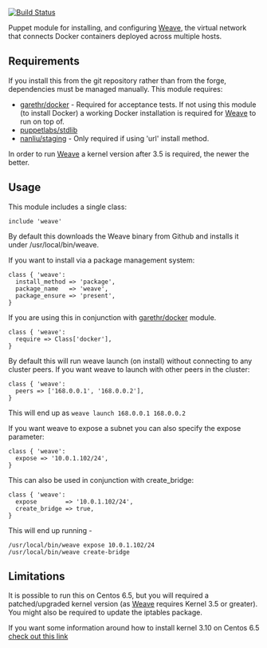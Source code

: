[![Build
Status](https://secure.travis-ci.org/tayzlor/puppet-weave.png)](http://travis-ci.org/tayzlor/puppet-weave)

Puppet module for installing, and configuring [Weave](https://github.com/zettio/weave), the virtual network that connects
Docker containers deployed across multiple hosts.

## Requirements

If you install this from the git repository rather than from the forge, dependencies must be managed manually. This module requires:

* [garethr/docker](https://forge.puppetlabs.com/garethr/docker) - Required for acceptance tests. If not using this module (to install Docker) a working Docker installation is required for [Weave](https://github.com/zettio/weave) to run on top of.
* [puppetlabs/stdlib](https://forge.puppetlabs.com/puppetlabs/stdlib)
* [nanliu/staging](https://forge.puppetlabs.com/nanliu/staging) - Only required if using 'url' install method.

In order to run [Weave](https://github.com/zettio/weave) a kernel version after 3.5 is required, the newer the better.

## Usage

This module includes a single class:
```puppet
include 'weave'
```

By default this downloads the Weave binary from Github and installs it under
/usr/local/bin/weave.

If you want to install via a package management system:

```puppet
class { 'weave':
  install_method => 'package',
  package_name   => 'weave',
  package_ensure => 'present',
}
```

If you are using this in conjunction with [garethr/docker](https://forge.puppetlabs.com/garethr/docker) module.

```puppet
class { 'weave':
  require => Class['docker'],
}
```

By default this will run weave launch (on install) without connecting to any cluster peers.
If you want weave to launch with other peers in the cluster:

```puppet
class { 'weave':
  peers => ['168.0.0.1', '168.0.0.2'],
}
```

This will end up as ```weave launch 168.0.0.1 168.0.0.2```

If you want weave to expose a subnet you can also specify the expose parameter:

```puppet
class { 'weave':
  expose => '10.0.1.102/24',
}
```

This can also be used in conjunction with create_bridge:

```puppet
class { 'weave':
  expose        => '10.0.1.102/24',
  create_bridge => true,
}
```

This will end up running -

```shell
/usr/local/bin/weave expose 10.0.1.102/24
/usr/local/bin/weave create-bridge
```

## Limitations

It is possible to run this on Centos 6.5, but you will required a patched/upgraded kernel version (as [Weave](https://github.com/zettio/weave) requires Kernel 3.5 or greater). You might also be required to update the iptables package.

If you want some information around how to install kernel 3.10 on Centos 6.5 [check out this link](http://bicofino.io/blog/2014/10/25/install-kernel-3-dot-10-on-centos-6-dot-5/)
